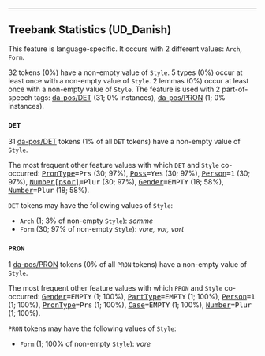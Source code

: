 

--------------------------------------------------------------------------------

## Treebank Statistics (UD_Danish)

This feature is language-specific.
It occurs with 2 different values: `Arch`, `Form`.

32 tokens (0%) have a non-empty value of `Style`.
5 types (0%) occur at least once with a non-empty value of `Style`.
2 lemmas (0%) occur at least once with a non-empty value of `Style`.
The feature is used with 2 part-of-speech tags: [da-pos/DET]() (31; 0% instances), [da-pos/PRON]() (1; 0% instances).

### `DET`

31 [da-pos/DET]() tokens (1% of all `DET` tokens) have a non-empty value of `Style`.

The most frequent other feature values with which `DET` and `Style` co-occurred: <tt><a href="PronType.html">PronType</a>=Prs</tt> (30; 97%), <tt><a href="Poss.html">Poss</a>=Yes</tt> (30; 97%), <tt><a href="Person.html">Person</a>=1</tt> (30; 97%), <tt><a href="Number[psor].html">Number[psor]</a>=Plur</tt> (30; 97%), <tt><a href="Gender.html">Gender</a>=EMPTY</tt> (18; 58%), <tt><a href="Number.html">Number</a>=Plur</tt> (18; 58%).

`DET` tokens may have the following values of `Style`:

* `Arch` (1; 3% of non-empty `Style`): <em>somme</em>
* `Form` (30; 97% of non-empty `Style`): <em>vore, vor, vort</em>

### `PRON`

1 [da-pos/PRON]() tokens (0% of all `PRON` tokens) have a non-empty value of `Style`.

The most frequent other feature values with which `PRON` and `Style` co-occurred: <tt><a href="Gender.html">Gender</a>=EMPTY</tt> (1; 100%), <tt><a href="PartType.html">PartType</a>=EMPTY</tt> (1; 100%), <tt><a href="Person.html">Person</a>=1</tt> (1; 100%), <tt><a href="PronType.html">PronType</a>=Prs</tt> (1; 100%), <tt><a href="Case.html">Case</a>=EMPTY</tt> (1; 100%), <tt><a href="Number.html">Number</a>=Plur</tt> (1; 100%).

`PRON` tokens may have the following values of `Style`:

* `Form` (1; 100% of non-empty `Style`): <em>vore</em>

